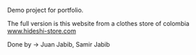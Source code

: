 Demo project for portfolio.

The full version is this website from a clothes store of colombia www.hideshi-store.com

Done by -> Juan Jabib, Samir Jabib

